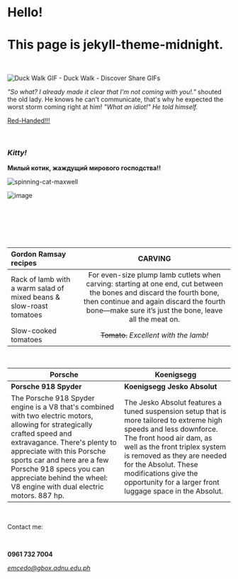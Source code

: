# Hello!
# This page is jekyll-theme-midnight.

&nbsp; &nbsp; &nbsp; &nbsp;

![Duck Walk GIF - Duck Walk - Discover   Share GIFs](https://github.com/outmoded1PonGee0/outmoded1PonGee0.github.io/assets/150323782/09bf2fd5-85c8-4d8b-ba8e-afb8033add97)


*"So what? I already made it clear that I'm not coming with you!."* shouted the old lady. He knows he can't communicate, that's why he expected the worst storm coming right at him! *"What an idiot!"* *He told himself.* 


[Red-Handed!!!](https://www.youtube.com/watch?v=hiRacdl02w4)

&nbsp; &nbsp; &nbsp; &nbsp;

### *Kitty!*
**Милый котик, жаждущий мирового господства!!**

![spinning-cat-maxwell](https://github.com/outmoded1PonGee0/outmoded1PonGee0.github.io/assets/150323782/4172ee6f-8b5c-4bd2-8429-8c231aed08a3)

![image](https://github.com/outmoded1PonGee0/outmoded1PonGee0.github.io/assets/150323782/05e73bde-46a1-41cd-956c-7d3e9efaccea)


&nbsp; &nbsp; &nbsp; &nbsp;


&nbsp; &nbsp; &nbsp; &nbsp;


&nbsp; &nbsp; &nbsp; &nbsp;


| Gordon Ramsay recipes     | CARVING |
| :---| :----: |
| Rack of lamb with a warm salad of mixed beans & slow-roast tomatoes | For even-size plump lamb cutlets when carving: starting at one end, cut between the bones and discard the fourth bone, then continue and again discard the fourth bone—make sure it’s just the bone, leave all the meat on. |
| Slow-cooked tomatoes | ~~Tomato.~~ *Excellent with the lamb!*  |


&nbsp; &nbsp; &nbsp; &nbsp;


| Porsche | Koenigsegg |
| --- | ----------- |
|  **Porsche 918 Spyder**  | **Koenigsegg Jesko Absolut** |
| The Porsche 918 Spyder engine is a V8 that's combined with two electric motors, allowing for strategically crafted speed and extravagance. There's plenty to appreciate with this Porsche sports car and here are a few Porsche 918 specs you can appreciate behind the wheel: V8 engine with dual electric motors. 887 hp. | The Jesko Absolut features a tuned suspension setup that is more tailored to extreme high speeds and less downforce. The front hood air dam, as well as the front triplex system is removed as they are needed for the Absolut. These modifications give the opportunity for a larger front luggage space in the Absolut. |


&nbsp; &nbsp; &nbsp; &nbsp;


Contact me:


&nbsp; &nbsp; &nbsp; &nbsp;


**0961 732 7004**


*emcedo@gbox.adnu.edu.ph*


&nbsp; &nbsp; &nbsp; &nbsp;
